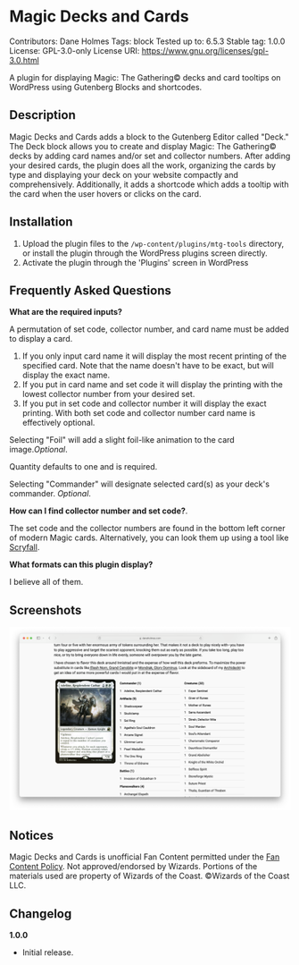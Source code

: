 # Magic Decks and Cards
Contributors:      Dane Holmes
Tags:              block
Tested up to:      6.5.3
Stable tag:        1.0.0
License:           GPL-3.0-only
License URI:       https://www.gnu.org/licenses/gpl-3.0.html

A plugin for displaying Magic: The Gathering© decks and card tooltips on WordPress using Gutenberg Blocks and shortcodes.

## Description

Magic Decks and Cards adds a block to the Gutenberg Editor called "Deck." The Deck block allows you to create and display Magic: The Gathering© decks by adding card names and/or set and collector numbers. After adding your desired cards, the plugin does all the work, organizing the cards by type and displaying your deck on your website compactly and comprehensively. Additionally, it adds a shortcode which adds a tooltip with the card when the user hovers or clicks on the card.

## Installation

1. Upload the plugin files to the `/wp-content/plugins/mtg-tools` directory, or install the plugin through the WordPress plugins screen directly.
2. Activate the plugin through the 'Plugins' screen in WordPress

## Frequently Asked Questions

**What are the required inputs?**

A permutation of set code, collector number, and card name must be added to display a card.
1. If you only input card name it will display the most recent printing of the specified card. Note that the name doesn't have to be exact, but will display the exact name.
2. If you put in card name and set code it will display the printing with the lowest collector number from your desired set.
3. If you put in set code and collector number it will display the exact printing. With both set code and collector number card name is effectively optional.

Selecting "Foil" will add a slight foil-like animation to the card image.*Optional*.

Quantity defaults to one and is required.

Selecting "Commander" will designate selected card(s) as your deck's commander. *Optional*.

**How can I find collector number and set code?**.

The set code and the collector numbers are found in the bottom left corner of modern Magic cards. Alternatively, you can look them up using a tool like [Scryfall](https://scryfall.com).

**What formats can this plugin display?**

I believe all of them.

## Screenshots

![Alt](assets/screenshot-1.png "Example commander deck on desktop")

## Notices
Magic Decks and Cards is unofficial Fan Content permitted under the [Fan Content Policy](https://company.wizards.com/en/legal/fancontentpolicy). Not approved/endorsed by Wizards. Portions of the materials used are property of Wizards of the Coast. ©Wizards of the Coast LLC.

## Changelog

**1.0.0**
* Initial release.
